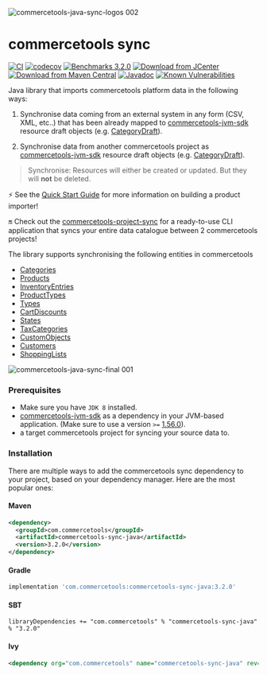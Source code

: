 ![commercetools-java-sync-logos 002](https://user-images.githubusercontent.com/9512131/31182587-90d47f0a-a924-11e7-9716-66e6bec7f79b.png)
# commercetools sync
[![CI](https://github.com/commercetools/commercetools-sync-java/workflows/CI/badge.svg)](https://github.com/commercetools/commercetools-sync-java/actions?query=workflow%3ACI)
[![codecov](https://codecov.io/gh/commercetools/commercetools-sync-java/branch/master/graph/badge.svg)](https://codecov.io/gh/commercetools/commercetools-sync-java)
[![Benchmarks 3.2.0](https://img.shields.io/badge/Benchmarks-3.2.0-orange.svg)](https://commercetools.github.io/commercetools-sync-java/benchmarks/)
[![Download from JCenter](https://img.shields.io/badge/Bintray_JCenter-3.2.0-green.svg) ](https://bintray.com/commercetools/maven/commercetools-sync-java/_latestVersion)
[![Download from Maven Central](https://img.shields.io/badge/Maven_Central-3.2.0-blue.svg)](https://search.maven.org/artifact/com.commercetools/commercetools-sync-java/3.2.0/jar) 
[![Javadoc](http://javadoc-badge.appspot.com/com.commercetools/commercetools-sync-java.svg?label=Javadoc)](https://commercetools.github.io/commercetools-sync-java/v/3.2.0/)
[![Known Vulnerabilities](https://snyk.io/test/github/commercetools/commercetools-sync-java/4b2e26113d591bda158217c5dc1cf80a88665646/badge.svg)](https://snyk.io/test/github/commercetools/commercetools-sync-java/4b2e26113d591bda158217c5dc1cf80a88665646)

 
Java library that imports commercetools platform data in the following ways:
             
 1. Synchronise data coming from an external system in any form (CSV, XML, etc..) that has been already mapped to 
 [commercetools-jvm-sdk](https://github.com/commercetools/commercetools-jvm-sdk) resource draft objects 
 (e.g. [CategoryDraft](https://github.com/commercetools/commercetools-jvm-sdk/blob/master/commercetools-models/src/main/java/io/sphere/sdk/categories/CategoryDraft.java)).
 
 2. Synchronise data from another commercetools project as 
 [commercetools-jvm-sdk](https://github.com/commercetools/commercetools-jvm-sdk) resource draft objects 
 (e.g. [CategoryDraft](https://github.com/commercetools/commercetools-jvm-sdk/blob/master/commercetools-models/src/main/java/io/sphere/sdk/categories/CategoryDraft.java)).
 
 
 > Synchronise: Resources will either be created or updated. But they will **not** be deleted.
 
 ⚡ See the [Quick Start Guide](https://commercetools.github.io/commercetools-sync-java/doc/usage/QUICK_START/) for more information on building a product importer!
 
 🔛 Check out the [commercetools-project-sync](https://github.com/commercetools/commercetools-project-sync) for a ready-to-use CLI application that syncs your entire data catalogue between 2 commercetools projects! 

The library supports synchronising the following entities in commercetools
    
 - [Categories](usage/CATEGORY_SYNC.md)
 - [Products](usage/PRODUCT_SYNC.md)
 - [InventoryEntries](usage/INVENTORY_SYNC.md)
 - [ProductTypes](usage/PRODUCT_TYPE_SYNC.md)
 - [Types](usage/TYPE_SYNC.md)
 - [CartDiscounts](usage/CART_DISCOUNT_SYNC.md)
 - [States](usage/STATE_SYNC.md)
 - [TaxCategories](/docs/usage/TAX_CATEGORY_SYNC.md)
 - [CustomObjects](/docs/usage/CUSTOM_OBJECT_SYNC.md)
 - [Customers](/docs/usage/CUSTOMER_SYNC.md)
 - [ShoppingLists](/docs/usage/SHOPPING_LIST_SYNC.md)

![commercetools-java-sync-final 001](https://user-images.githubusercontent.com/9512131/31230702-0f2255a6-a9e5-11e7-9412-04ed52641dde.png)


### Prerequisites
 
 - Make sure you have `JDK 8` installed.
 - [commercetools-jvm-sdk](https://github.com/commercetools/commercetools-jvm-sdk) as a dependency in your JVM-based 
  application. (Make sure to use a version `>=` [1.56.0](https://search.maven.org/artifact/com.commercetools.sdk.jvm.core/commercetools-jvm-sdk/1.56.0/pom)).
 - a target commercetools project for syncing your source data to.


### Installation
There are multiple ways to add the commercetools sync dependency to your project, based on your dependency manager. 
Here are the most popular ones:
#### Maven 
````xml
<dependency>
  <groupId>com.commercetools</groupId>
  <artifactId>commercetools-sync-java</artifactId>
  <version>3.2.0</version>
</dependency>
````
#### Gradle
````groovy
implementation 'com.commercetools:commercetools-sync-java:3.2.0'
````
#### SBT 
````
libraryDependencies += "com.commercetools" % "commercetools-sync-java" % "3.2.0"
````
#### Ivy 
````xml
<dependency org="com.commercetools" name="commercetools-sync-java" rev="3.2.0"/>
````
